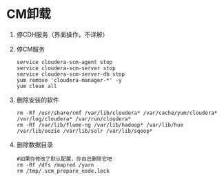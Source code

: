# CM卸载

1.  停CDH服务（界面操作，不详解）
2.  停CM服务

        service cloudera-scm-agent stop
        service cloudera-scm-server stop
        service cloudera-scm-server-db stop
        yum remove 'cloudera-manager-*' -y
        yum clean all

3.  删除安装的软件

        rm -Rf /usr/share/cmf /var/lib/cloudera* /var/cache/yum/cloudera* /var/log/cloudera* /var/run/cloudera*
        rm -Rf /var/lib/flume-ng /var/lib/hadoop* /var/lib/hue /var/lib/oozie /var/lib/solr /var/lib/sqoop*

4.  删除数据目录
    
        #如果你修改了默认配置，你自己删除它吧
        rm -Rf /dfs /mapred /yarn
        rm /tmp/.scm_prepare_node.lock